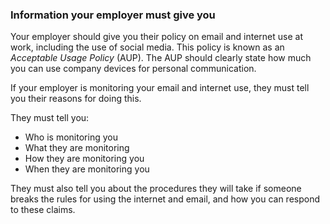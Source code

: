 ###  Information your employer must give you

Your employer should give you their policy on email and internet use at work,
including the use of social media. This policy is known as an _Acceptable
Usage Policy_ (AUP). The AUP should clearly state how much you can use company
devices for personal communication.

If your employer is monitoring your email and internet use, they must tell you
their reasons for doing this.

They must tell you:

  * Who is monitoring you 
  * What they are monitoring 
  * How they are monitoring you 
  * When they are monitoring you 

They must also tell you about the procedures they will take if someone breaks
the rules for using the internet and email, and how you can respond to these
claims.
